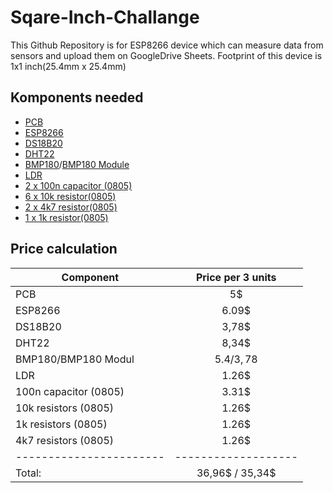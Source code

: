 # Sqare-Inch-Challange
This Github Repository is for ESP8266 device which can measure data from sensors and upload them on GoogleDrive Sheets. Footprint of this device is 1x1 inch(25.4mm x 25.4mm)

## Komponents needed
* [PCB](https://raw.githubusercontent.com/StanislavJochman/Sqare-Inch-Challange/master/Gerber_Files.zip)
* [ESP8266](https://www.ebay.co.uk/itm/Profession-Esp-12E-ESP8266-Serial-Port-WIFI-Transceiver-Wireless-Module-AP-STA/163158011629?epid=16021614732&hash=item25fcf9aeed:g:bIIAAOSwK-NbUZIL)
* [DS18B20](https://www.ebay.co.uk/itm/DS18B20-TO-92-9-12bit-Temperature-Sensor-Dallas-Thermometer-Temperature-Sensor/291950339086?hash=item43f998a40e:m:m4YO8sV3_vF_5mhnVRi-43A)
* [DHT22](https://www.ebay.co.uk/itm/1-2-5-10PCS-DHT22-AM2302-Temperature-Humidity-Sensor-Replace-SHT11-SHT15-Module/272484297869?hash=item3f71546c8d:m:mGt9gF2SrPUPrgvcAIzpEHg)
* [BMP180](https://www.ebay.com/itm/NEW-BMP180-BOSCH-Pressure-sensor-LGA-7-GOOD-QUALITY/282770708207?hash=item41d67296ef%3Ag%3AHU4AAOSwZVlXoU2x&_sacat=0&_nkw=BOSCH+BMP180&_from=R40&rt=nc&_trksid=m570.l1313)/[BMP180 Module](https://www.ebay.co.uk/itm/BMP180-Replace-BMP085-Digital-Barometric-Pressure-Sensor-Board-Module-f-EA/362322141662?epid=3019497702&hash=item545c1521de:g:IggAAOSwo9Va~OUp)
* [LDR](https://www.ebay.co.uk/itm/10PCS-Photoresistor-LDR-CDS-5mm-Resistor-Sensor-Light-Dependent-GL5516-ATF/192428070436?epid=516237872&hash=item2ccd9b5624:g:7NgAAOSwa0VaAinj)
* [2 x 100n capacitor (0805)](https://www.ebay.co.uk/itm/50pcs-Case-0805-SMD-Capacitor-50V-100NF-10-X7R-CL21B104KBCNNNC/401367378177?hash=item5d735c2901:g:emAAAOSwbw1aHC90)
* [6 x 10k resistor(0805)](https://www.ebay.co.uk/itm/100Pcs-Resistor-10K-Ohm-0805-Smd-Rohs-New-Ic/382469082086?hash=item590cef0be6:g:858AAOSwxblbQlc-)
* [2 x 4k7 resistor(0805)](https://www.ebay.co.uk/itm/100Pcs-Resistor-4K7-Ohm-0805-Smd-Rohs-Ic-New/132176766970?hash=item1ec65967fa:g:0ncAAOSwDcZbPfAu)
* [1 x 1k resistor(0805)](https://www.ebay.co.uk/itm/100Pcs-0805-Smd-Smt-1K-1Kohn-Value-5-Resistor-New-Ic/382469059974?hash=item590ceeb586:g:~JoAAOSwl~ZbQlSN)
## Price calculation
| Component             | Price per 3 units |
|-----------------------|:-----------------:|
| PCB                   |         5$        |
| ESP8266               |       6.09$       |
| DS18B20               |       3,78$       |
| DHT22                 |       8,34$       |
| BMP180/BMP180 Modul   |     5.4$/3,78$    |
| LDR                   |       1.26$       |
| 100n capacitor (0805) |       3.31$       |
| 10k resistors (0805)  |       1.26$       |
| 1k resistors (0805)   |       1.26$       |
| 4k7 resistors (0805)  |       1.26$       |
|-----------------------|-------------------|
| Total:                |  36,96$ / 35,34$  |
